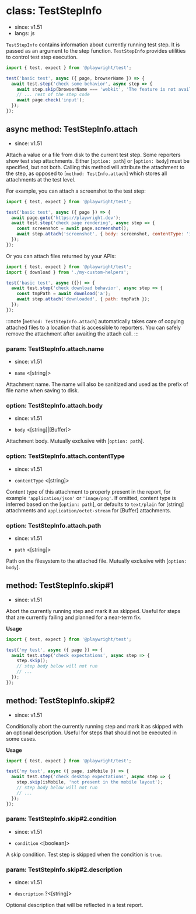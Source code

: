 # class: TestStepInfo
* since: v1.51
* langs: js

`TestStepInfo` contains information about currently running test step. It is passed as an argument to the step function. `TestStepInfo` provides utilities to control test step execution.

```js
import { test, expect } from '@playwright/test';

test('basic test', async ({ page, browserName }) => {
  await test.step('check some behavior', async step => {
    await step.skip(browserName === 'webkit', 'The feature is not available in WebKit');
    // ... rest of the step code
    await page.check('input');
  });
});
```

## async method: TestStepInfo.attach
* since: v1.51

Attach a value or a file from disk to the current test step. Some reporters show test step attachments. Either [`option: path`] or [`option: body`] must be specified, but not both. Calling this method will attribute the attachment to the step, as opposed to [`method: TestInfo.attach`] which stores all attachments at the test level.

For example, you can attach a screenshot to the test step:

```js
import { test, expect } from '@playwright/test';

test('basic test', async ({ page }) => {
  await page.goto('https://playwright.dev');
  await test.step('check page rendering', async step => {
    const screenshot = await page.screenshot();
    await step.attach('screenshot', { body: screenshot, contentType: 'image/png' });
  });
});
```

Or you can attach files returned by your APIs:

```js
import { test, expect } from '@playwright/test';
import { download } from './my-custom-helpers';

test('basic test', async ({}) => {
  await test.step('check download behavior', async step => {
    const tmpPath = await download('a');
    await step.attach('downloaded', { path: tmpPath });
  });
});
```

:::note
[`method: TestStepInfo.attach`] automatically takes care of copying attached files to a
location that is accessible to reporters. You can safely remove the attachment
after awaiting the attach call.
:::

### param: TestStepInfo.attach.name
* since: v1.51
- `name` <[string]>

Attachment name. The name will also be sanitized and used as the prefix of file name
when saving to disk.

### option: TestStepInfo.attach.body
* since: v1.51
- `body` <[string]|[Buffer]>

Attachment body. Mutually exclusive with [`option: path`].

### option: TestStepInfo.attach.contentType
* since: v1.51
- `contentType` <[string]>

Content type of this attachment to properly present in the report, for example `'application/json'` or `'image/png'`. If omitted, content type is inferred based on the [`option: path`], or defaults to `text/plain` for [string] attachments and `application/octet-stream` for [Buffer] attachments.

### option: TestStepInfo.attach.path
* since: v1.51
- `path` <[string]>

Path on the filesystem to the attached file. Mutually exclusive with [`option: body`].

## method: TestStepInfo.skip#1
* since: v1.51

Abort the currently running step and mark it as skipped. Useful for steps that are currently failing and planned for a near-term fix.

**Usage**

```js
import { test, expect } from '@playwright/test';

test('my test', async ({ page }) => {
  await test.step('check expectations', async step => {
    step.skip();
    // step body below will not run
    // ...
  });
});
```

## method: TestStepInfo.skip#2
* since: v1.51

Conditionally abort the currently running step and mark it as skipped with an optional description. Useful for steps that should not be executed in some cases.

**Usage**

```js
import { test, expect } from '@playwright/test';

test('my test', async ({ page, isMobile }) => {
  await test.step('check desktop expectations', async step => {
    step.skip(isMobile, 'not present in the mobile layout');
    // step body below will not run
    // ...
  });
});
```

### param: TestStepInfo.skip#2.condition
* since: v1.51
- `condition` <[boolean]>

A skip condition. Test step is skipped when the condition is `true`.

### param: TestStepInfo.skip#2.description
* since: v1.51
- `description` ?<[string]>

Optional description that will be reflected in a test report.
